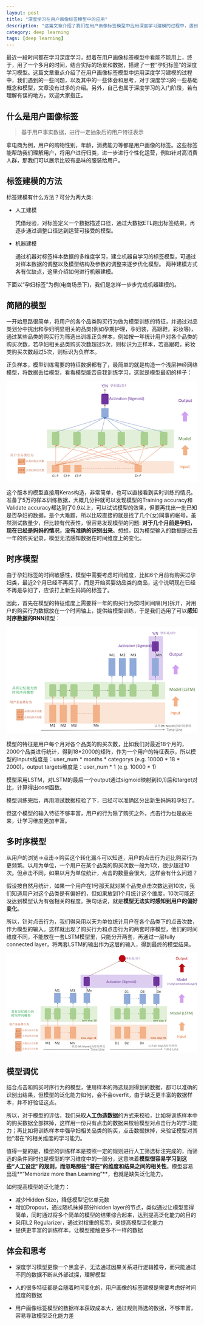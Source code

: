 ```yaml
---
layout: post
title: "深度学习在用户画像标签模型中的应用"
description: "这篇文章介绍了我们在用户画像标签模型中应用深度学习建模的过程中，遇到的一些问题，以及一些体会和思考"
category: deep learning
tags: [deep learning]
---
```


最近一段时间都在学习深度学习，想着在用户画像标签模型中看能不能用上，终于，用了一个多月的时间，结合实际的场景和数据，搭建了一套“孕妇标签”的深度学习模型。这篇文章重点介绍了在用户画像标签模型中运用深度学习建模的过程中，我们遇到的一些问题，以及其中的一些体会和思考，对于深度学习的一些基础概念和模型，文章没有过多的介绍。另外，自己也属于深度学习的入门阶段，若有理解有误的地方，欢迎大家指正。

## 什么是用户画像标签

>基于用户事实数据，进行一定抽象后的用户特征表示

拿电商为例，用户的购物性别，年龄，消费能力等都是用户画像的标签。这些标签能帮助我们理解用户，将用户进行归类，进一步进行个性化运营，例如针对高消费人群，那我们可以展示比较有品味的服装给用户。


## 标签建模的方法

标签建模有什么方法？可分为两大类:

* 人工建模
	
	凭借经验，对标签定义一个数据描述口径，通过大数据ETL跑出标签结果，再逐步通过调整口径达到运营可接受的模型。

* 机器建模

	通过机器对标签样本数据的多维度学习，建立机器自学习的标签模型，可通过对样本数据的调整以及模型结构及参数的调整来逐步优化模型。
两种建模方式各有优缺点，这里介绍如何进行机器建模。

下面以“孕妇标签”为例(电商场景下)，我们是怎样一步步完成机器建模的。

## 简陋的模型
一开始思路很简单，将用户的各个品类购买行为做为模型训练的特征，并通过对品类划分中挑出和孕妇明显相关的品类(例如孕期护理，孕妇装，高跟鞋，彩妆等)，通过某些品类的购买行为筛选出训练正负样本，例如按一年统计用户对各个品类的购买次数，若孕妇相关品类购买次数超过5次，则标识为正样本，若高跟鞋，彩妆类购买次数超过5次，则标识为负样本。

正负样本，模型训练需要的特征数据都有了，最简单的就是构造一个浅层神经网络模型，将数据丢给模型，看看模型能否自我训练学习，这就是模型最初的样子：

![image](https://raw.githubusercontent.com/Neway6655/neway6655.github.com/master/images/deep-learning-in-user-profile/model_v0.png)

这个版本的模型直接用Keras构造，非常简单，也可以直接看到实时训练的情况。准备了5万的样本训练数据，大概几分钟就可以发现模型的Training accuracy和Validate accuracy都达到了0.9以上，可以试试模型的效果，但要再找出一批已知是否孕妇的数据，是个大难题，所以比较直接的就是找了几个(女)同事的帐号，虽然测试数量少，但比较有代表性，很容易发现模型的问题: **对于几个月前是孕妇，现在已经是妈妈的情况，没有准确的识别出来**。想想，因为模型输入的数据是过去一年的购买记录，模型无法感知数据在时间维度上的变化。

## 时序模型
由于孕妇标签的时间敏感性，模型中需要考虑时间维度，比如6个月前有购买过孕妇类，最近2个月已经不再买了，而是开始买婴幼品类的商品，这个说明现在已经不再是孕妇了，应该打上新生妈妈的标签了。

因此，首先在模型的特征维度上需要将一年的购买行为按时间间隔(月)拆开，对用户的购买行为数据放在一个时间轴上，提供给模型训练，于是我们选用了可以**感知时序数据的RNN**模型：

![image](https://raw.githubusercontent.com/Neway6655/neway6655.github.com/master/images/deep-learning-in-user-profile/model_v1.png)

模型的特征是用户每个月对各个品类的购买次数，比如我们对最近18个月的，2000个品类进行统计，得到18*2000的矩阵，作为一个用户的特征表示，所以模型的inputs维度是：user_num * months * categorys (e.g. 10000 * 18 * 2000)，output targets维度是：user_num * 1 (e.g. 10000 * 1)

模型采用LSTM，对LSTM的最后一个output通过sigmoid映射到[0,1]后和target对比，计算得出cost函数。

模型训练完后，再用测试数据校验了下，已经可以准确区分出新生妈妈和孕妇了。

但这个模型的输入特征不够丰富，用户的行为除了购买之外，点击行为也是放进来，让学习维度更加丰富。

## 多时序模型
从用户的浏览->点击->购买这个转化漏斗可以知道，用户的点击行为远比购买行为更频繁。以月为单位，一个用户在某个品类的购买次数一般为1次，很少超过10次。但点击不同，如果以月为单位统计，点击的数量会很大，这样会有什么问题？

假设按自然月统计，如果一个用户在1号那天就对某个品类点击次数达到10次，我们知道用户对这个品类是有偏好的，但如果放到1个月统计这个维度，10次可能还没达到模型认为有强相关的程度。换句话说，就是**模型无法实时感知到用户的偏好变化**。

所以，针对点击行为，我们得采用以天为单位统计用户在各个品类下的点击次数，作为模型的输入。这样就出现了购买行为和点击行为的两套时序模型，他们的时间维度不同，不能放在一套LSTM模型里，只能分开两套，再通过一层fully connected layer，将两套LSTM的输出作为这层的输入，得到最终的模型结果。

![image](https://raw.githubusercontent.com/Neway6655/neway6655.github.com/master/images/deep-learning-in-user-profile/model_v2.png)


## 模型调优
结合点击和购买时序行为的模型，使用样本的筛选规则得到的数据，都可以准确的识别出结果，但模型的泛化能力如何，会不会overfit，由于缺乏更丰富的数据样本，并不好验证这点。

所以，对于模型的评估，我们采取**人工伪造数据**的方式来校验，比如将训练样本中的购买数据全部抹掉，这样用一份只有点击的数据来校验模型对点击行为的学习能力；再比如将训练样本中强孕妇相关品类的购买，点击数据抹掉，来验证模型对其他“潜在”的相关维度的学习能力。

值得一提的是，模型的训练样本是按照一定的规则进行人工筛选标注完成的，而筛选的条件同时也是模型的学习维度中的一部分，这意味着**模型很容易学习到这些“人工设定”的规则，而忽略那些“潜在”的维度和结果之间的相关性**。模型容易出现**“Memorize more than Learning”**，也就是缺失泛化能力。

如何提高模型的泛化能力：

* 减少Hidden Size，降低模型记忆单元数
* 增加Dropout，通过随机抹掉部分hidden layer的节点，类似通过让模型变得简单，同时通过将多个简单的模型的结果综合起来，达到提高泛化能力的目的
* 采用L2 Regularizer，通过对权重的惩罚，来提高模型泛化能力
* 提供更丰富的训练样本，让模型接触更多不一样的数据


## 体会和思考

* 深度学习模型更像一个黑盒子，无法通过因果关系进行逻辑推导，而只能通过不同的数据不断从外部试探，理解模型

* 人的很多特征都是会随着时间变化的，用户画像的标签建模是需要考虑好时间维度的数据

* 用户画像标签模型的数据样本获取成本大，通过规则筛选的数据，不够丰富，容易导致模型泛化能力差
